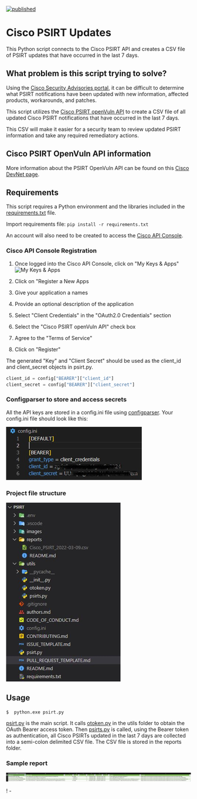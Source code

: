 [![published](https://static.production.devnetcloud.com/codeexchange/assets/images/devnet-published.svg)](https://developer.cisco.com/codeexchange/github/repo/dirflash/psirt-7-day)

# Cisco PSIRT Updates

This Python script connects to the Cisco PSIRT API and creates a CSV file of PSIRT updates that have occurred in the last 7 days.

## What problem is this script trying to solve?

Using the [Cisco Security Advisories portal](https://tools.cisco.com/security/center/publicationListing.x), it can be difficult to determine what PSIRT notifications have been updated with new information, affected products, workarounds, and patches.

This script utilizes the [Cisco PSIRT openVuln API](https://developer.cisco.com/docs/psirt/?utm_source=devblog&utm_medium=christophervandermade&utm_campaign=securex-page&utm_term=fy22-q2-0000&utm_content=log4j2andpsirt01-ww) to create a CSV file of all updated Cisco PSIRT notifications that have occurred in the last 7 days.

This CSV will make it easier for a security team to review updated PSIRT information and take any required remediatory actions.

## Cisco PSIRT OpenVuln API information

More information about the PSIRT OpenVuln API can be found on this [Cisco DevNet page](https://developer.cisco.com/psirt/).

## Requirements

This script requires a Python environment and the libraries included in the [requirements.txt](https://github.com/dirflash/psirt/blob/master/requirements.txt) file.

Import requirements file: `pip install -r requirements.txt`

An account will also need to be created to access the [Cisco API Console](https://apiconsole.cisco.com/).

### Cisco API Console Registration

1. Once logged into the Cisco API Console, click on "My Keys & Apps"
   ![My Keys & Apps](https://github.com/dirflash/psirt-7-day/blob/master/images/keys_apps.JPG)

2. Click on "Register a New Apps
3. Give your application a names
4. Provide an optional description of the application
5. Select "Client Credentials" in the "OAuth2.0 Credentials" section
6. Select the "Cisco PSIRT openVuln API" check box
7. Agree to the "Terms of Service"
8. Click on "Register"

The generated "Key" and "Client Secret" should be used as the client_id and client_secret objects in psirt.py.

```python
client_id = config["BEARER"]["client_id"]
client_secret = config["BEARER"]["client_secret"]
```

### Configparser to store and access secrets

All the API keys are stored in a config.ini file using [configparser](https://docs.python.org/3/library/configparser.html). Your config.ini file should look like this:

![Sample config.ini file](https://github.com/dirflash/psirt/blob/master/images/config.jpg)

### Project file structure

![This is a sample file structure](https://github.com/dirflash/psirt/blob/master/images/file_structure.jpg)

## Usage

```
$  python.exe psirt.py
```

[psirt.py](https://github.com/dirflash/psirt/blob/master/psirt.py) is the main script. It calls [otoken.py](https://github.com/dirflash/psirt/blob/master/utils/otoken.py) in the utils folder to obtain the OAuth Bearer access token. Then [psirts.py](https://github.com/dirflash/psirt/blob/master/utils/psirts.py) is called, using the Bearer token as authentication, all Cisco PSIRTs updated in the last 7 days are collected into a semi-colon delimited CSV file. The CSV file is stored in the reports folder.

### Sample report

![This is a sample CSV report](https://github.com/dirflash/psirt/blob/master/images/sample_CSV.JPG)

! -
